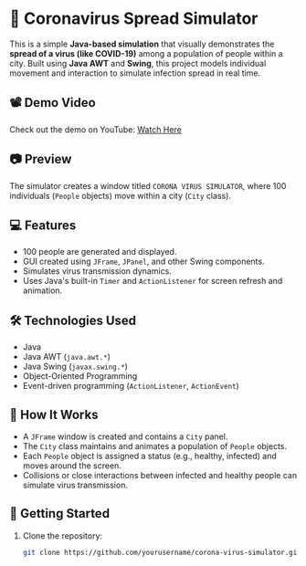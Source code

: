 # 🦠 Coronavirus Spread Simulator

This is a simple **Java-based simulation** that visually demonstrates the **spread of a virus (like COVID-19)** among a population of people within a city. Built using **Java AWT** and **Swing**, this project models individual movement and interaction to simulate infection spread in real time.

## 📽️ Demo Video
Check out the demo on YouTube: [Watch Here](https://youtu.be/kVpHmMpdNgI)

## 📷 Preview
The simulator creates a window titled `CORONA VIRUS SIMULATOR`, where 100 individuals (`People` objects) move within a city (`City` class).

## 💻 Features
- 100 people are generated and displayed.
- GUI created using `JFrame`, `JPanel`, and other Swing components.
- Simulates virus transmission dynamics.
- Uses Java's built-in `Timer` and `ActionListener` for screen refresh and animation.

## 🛠️ Technologies Used
- Java
- Java AWT (`java.awt.*`)
- Java Swing (`javax.swing.*`)
- Object-Oriented Programming
- Event-driven programming (`ActionListener`, `ActionEvent`)

## 🧪 How It Works
- A `JFrame` window is created and contains a `City` panel.
- The `City` class maintains and animates a population of `People` objects.
- Each `People` object is assigned a status (e.g., healthy, infected) and moves around the screen.
- Collisions or close interactions between infected and healthy people can simulate virus transmission.

## 🚀 Getting Started
1. Clone the repository:
   ```bash
   git clone https://github.com/yourusername/corona-virus-simulator.git
